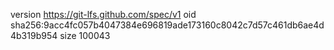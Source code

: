version https://git-lfs.github.com/spec/v1
oid sha256:9acc4fc057b4047384e696819ade173160c8042c7d57c461db6ae4d4b319b954
size 100043
